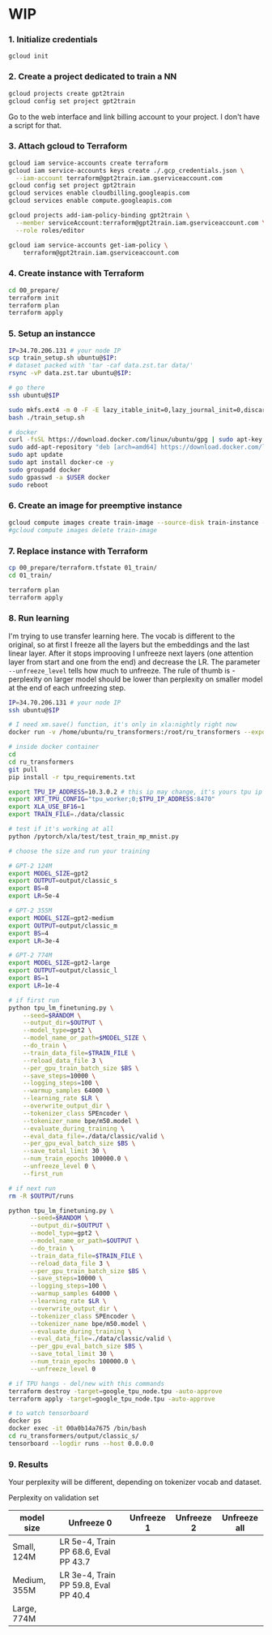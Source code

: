 # WIP
### 1. Initialize credentials
```gcloud init```
### 2. Create a project dedicated to train a NN
```bash
gcloud projects create gpt2train
gcloud config set project gpt2train
```

Go to the web interface and link billing account to your project. I don't have a script for that.

### 3. Attach gcloud to Terraform
```bash
gcloud iam service-accounts create terraform
gcloud iam service-accounts keys create ./.gcp_credentials.json \
  --iam-account terraform@gpt2train.iam.gserviceaccount.com
gcloud config set project gpt2train
gcloud services enable cloudbilling.googleapis.com
gcloud services enable compute.googleapis.com

gcloud projects add-iam-policy-binding gpt2train \
  --member serviceAccount:terraform@gpt2train.iam.gserviceaccount.com \
  --role roles/editor

gcloud iam service-accounts get-iam-policy \
    terraform@gpt2train.iam.gserviceaccount.com

```
### 4. Create instance with Terraform

```bash
cd 00_prepare/
terraform init
terraform plan
terraform apply
```

### 5. Setup an instancce

```bash
IP=34.70.206.131 # your node IP
scp train_setup.sh ubuntu@$IP:
# dataset packed with 'tar -caf data.zst.tar data/'
rsync -vP data.zst.tar ubuntu@$IP:  

# go there 
ssh ubuntu@$IP 

sudo mkfs.ext4 -m 0 -F -E lazy_itable_init=0,lazy_journal_init=0,discard /dev/sdb
bash ./train_setup.sh

# docker
curl -fsSL https://download.docker.com/linux/ubuntu/gpg | sudo apt-key add -
sudo add-apt-repository "deb [arch=amd64] https://download.docker.com/linux/ubuntu bionic stable"
sudo apt update
sudo apt install docker-ce -y
sudo groupadd docker
sudo gpasswd -a $USER docker
sudo reboot

```

### 6. Create an image for preemptive instance

```bash
gcloud compute images create train-image --source-disk train-instance --source-disk-zone us-central1-b --force
#gcloud compute images delete train-image 
```

### 7. Replace instance with Terraform

```bash
cp 00_prepare/terraform.tfstate 01_train/
cd 01_train/

terraform plan
terraform apply
```

### 8. Run learning

I'm trying to use transfer learning here. The vocab is different to the original, so at first I freeze all the layers but the embeddings and the last linear layer. After it stops improoving I unfreeze next layers (one attention layer from start and one from the end) and decrease the LR. The parameter `--unfreeze_level` tells how much to unfreeze. The rule of thumb is - perplexity on larger model should be lower than perplexity on smaller model at the end of each unfreezing step. 

```bash
IP=34.70.206.131 # your node IP
ssh ubuntu@$IP 

# I need xm.save() function, it's only in xla:nightly right now
docker run -v /home/ubuntu/ru_transformers:/root/ru_transformers --expose	6006 -it --shm-size 60G gcr.io/tpu-pytorch/xla:nightly 

# inside docker container
cd
cd ru_transformers
git pull 
pip install -r tpu_requirements.txt

export TPU_IP_ADDRESS=10.3.0.2 # this ip may change, it's yours tpu ip
export XRT_TPU_CONFIG="tpu_worker;0;$TPU_IP_ADDRESS:8470"
export XLA_USE_BF16=1 
export TRAIN_FILE=./data/classic

# test if it's working at all
python /pytorch/xla/test/test_train_mp_mnist.py

# choose the size and run your training

# GPT-2 124M
export MODEL_SIZE=gpt2
export OUTPUT=output/classic_s
export BS=8
export LR=5e-4

# GPT-2 355M
export MODEL_SIZE=gpt2-medium
export OUTPUT=output/classic_m
export BS=4
export LR=3e-4

# GPT-2 774M
export MODEL_SIZE=gpt2-large
export OUTPUT=output/classic_l
export BS=1
export LR=1e-4

# if first run
python tpu_lm_finetuning.py \
    --seed=$RANDOM \
    --output_dir=$OUTPUT \
    --model_type=gpt2 \
    --model_name_or_path=$MODEL_SIZE \
    --do_train \
    --train_data_file=$TRAIN_FILE \
    --reload_data_file 3 \
    --per_gpu_train_batch_size $BS \
    --save_steps=10000 \
    --logging_steps=100 \
    --warmup_samples 64000 \
    --learning_rate $LR \
    --overwrite_output_dir \
    --tokenizer_class SPEncoder \
    --tokenizer_name bpe/m50.model \
    --evaluate_during_training \
    --eval_data_file=./data/classic/valid \
    --per_gpu_eval_batch_size $BS \
    --save_total_limit 30 \
    --num_train_epochs 100000.0 \
    --unfreeze_level 0 \
    --first_run 

# if next run
rm -R $OUTPUT/runs

python tpu_lm_finetuning.py \
      --seed=$RANDOM \
      --output_dir=$OUTPUT \
      --model_type=gpt2 \
      --model_name_or_path=$OUTPUT \
      --do_train \
      --train_data_file=$TRAIN_FILE \
      --reload_data_file 3 \
      --per_gpu_train_batch_size $BS \
      --save_steps=10000 \
      --logging_steps=100 \
      --warmup_samples 64000 \
      --learning_rate $LR \
      --overwrite_output_dir \
      --tokenizer_class SPEncoder \
      --tokenizer_name bpe/m50.model \
      --evaluate_during_training \
      --eval_data_file=./data/classic/valid \
      --per_gpu_eval_batch_size $BS \
      --save_total_limit 30 \
      --num_train_epochs 100000.0 \
      --unfreeze_level 0 

# if TPU hangs - del/new with this commands
terraform destroy -target=google_tpu_node.tpu -auto-approve
terraform apply -target=google_tpu_node.tpu -auto-approve

# to watch tensorboard
docker ps
docker exec -it 00a0b14a7675 /bin/bash
cd ru_transformers/output/classic_s/
tensorboard --logdir runs --host 0.0.0.0

```

### 9. Results

Your perplexity will be different, depending on tokenizer vocab and dataset.

Perplexity on validation set

model size                            | Unfreeze 0  | Unfreeze 1 | Unfreeze 2 | Unfreeze all |
---                                   | -- | ---                          | --- | --- |
Small, 124M                           | LR 5e-4, Train PP 68.6, Eval PP 43.7 |                           | 
Medium, 355M                          | LR 3e-4, Train PP 59.8, Eval PP 40.4 |                           | 
Large, 774M                           |  |                           | 


